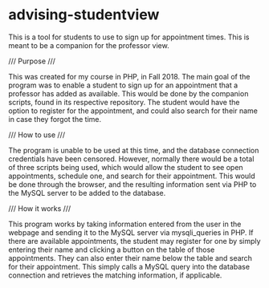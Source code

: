 # advising-studentview
This is a tool for students to use to sign up for appointment times. This is meant to be a companion for the professor view.

/// Purpose ///

This was created for my course in PHP, in Fall 2018. The main goal of the program was to enable a student to sign up for an appointment that a professor has added as available. This would be done by the companion scripts, found in its respective repository. The student would have the option to register for the appointment, and could also search for their name in case they forgot the time.

/// How to use ///

The program is unable to be used at this time, and the database connection credentials have been censored. However, normally there would be a total of three scripts being used, which would allow the student to see open appointments, schedule one, and search for their appointment. This would be done through the browser, and the resulting information sent via PHP to the MySQL server to be added to the database.

/// How it works ///

This program works by taking information entered from the user in the webpage and sending it to the MySQL server via mysqli_queries in PHP. If there are available appointments, the student may register for one by simply entering their name and clicking a button on the table of those appointments. They can also enter their name below the table and search for their appointment. This simply calls a MySQL query into the database connection and retrieves the matching information, if applicable. 
